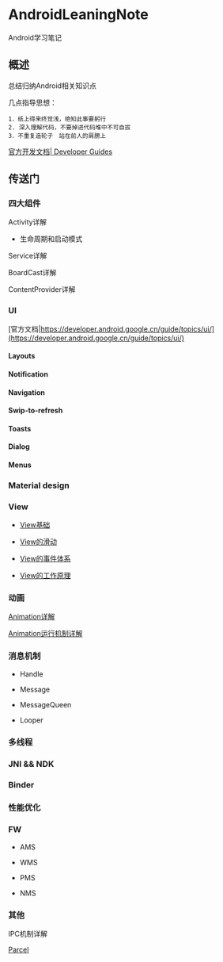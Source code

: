 # AndroidLeaningNote
Android学习笔记

## 概述
总结归纳Android相关知识点

几点指导思想：

    1．纸上得来终觉浅，绝知此事要躬行
    2. 深入理解代码，不要掉进代码堆中不可自拔
    3．不重复造轮子　站在前人的肩膀上

[官方开发文档| Developer Guides ](https://developer.android.google.cn/guide/)

## 传送门

### 四大组件

Activity详解

* 生命周期和启动模式

Service详解

BoardCast详解

ContentProvider详解


### UI

[官方文档|https://developer.android.google.cn/guide/topics/ui/](https://developer.android.google.cn/guide/topics/ui/)

#### Layouts

#### Notification

#### Navigation


#### Swip-to-refresh

#### Toasts

#### Dialog

#### Menus

#### 

### Material design



### View

* [View基础](./doc/View/View.md)

* [View的滑动](./doc/View/View_Slide.md)

* [View的事件体系](./doc/View/View_Event_Architectures.md)

* [View的工作原理](./doc/View/View_Principle.md)

### 动画 

[Animation详解](./doc/Animation/Animation.md)

[Animation运行机制详解](https://www.jianshu.com/p/ee7e3d79006d)

### 消息机制

* Handle

* Message

* MessageQueen

* Looper

### 多线程

### JNI && NDK

### Binder

### 性能优化
 
### FW

* AMS

* WMS

* PMS

* NMS


### 其他

IPC机制详解

[Parcel](doc/Parcel/Parcel.md)

